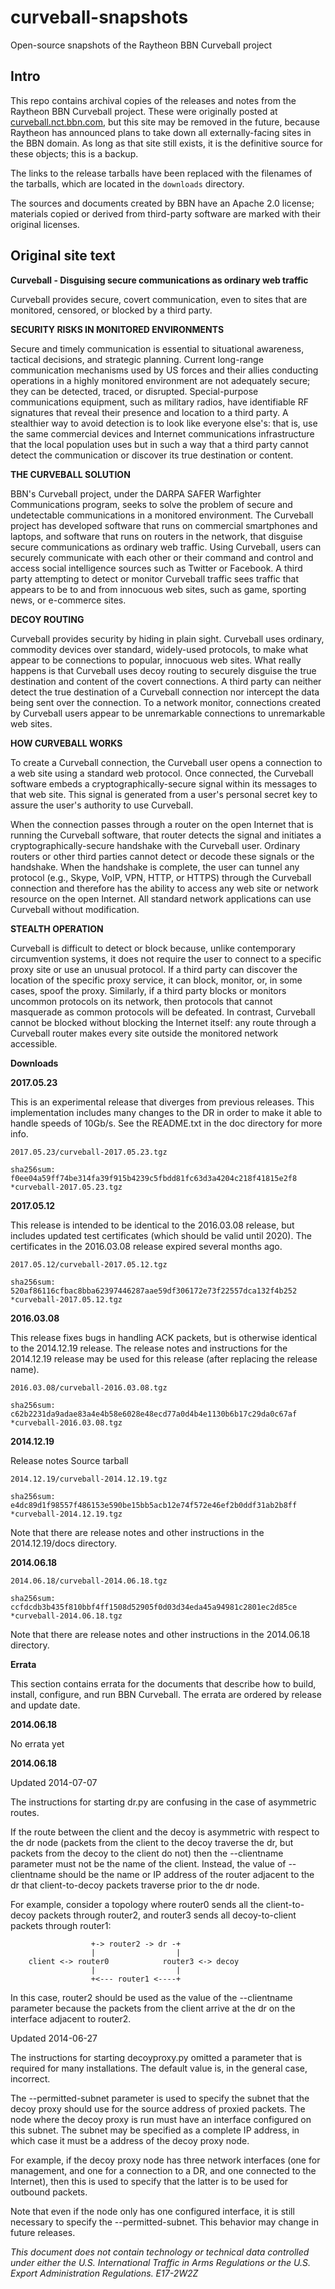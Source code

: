 # curveball-snapshots
Open-source snapshots of the Raytheon BBN Curveball project

## Intro

This repo contains archival copies of the releases and notes
from the Raytheon BBN Curveball project.  These were originally
posted at [curveball.nct.bbn.com](https://curveball.nct.bbn.com),
but this site may be removed in the future, because Raytheon
has announced plans to take down all externally-facing sites
in the BBN domain.  As long as that site still exists, it is
the definitive source for these objects; this is a backup.

The links to the release tarballs have been replaced with the
filenames of the tarballs, which are located in the `downloads`
directory.

The sources and documents created by BBN have an Apache 2.0 license;
materials copied or derived from third-party software are marked
with their original licenses.

## Original site text

**Curveball - Disguising secure communications as ordinary web traffic**

Curveball provides secure, covert communication, even to sites that
are monitored, censored, or blocked by a third party.

**SECURITY RISKS IN MONITORED ENVIRONMENTS**

Secure and timely communication is essential to situational awareness,
tactical decisions, and strategic planning. Current long-range
communication mechanisms used by US forces and their allies conducting
operations in a highly monitored environment are not adequately
secure; they can be detected, traced, or disrupted. Special-purpose
communications equipment, such as military radios, have identifiable
RF signatures that reveal their presence and location to a third
party. A stealthier way to avoid detection is to look like everyone
else's: that is, use the same commercial devices and Internet
communications infrastructure that the local population uses but
in such a way that a third party cannot detect the communication
or discover its true destination or content.

**THE CURVEBALL SOLUTION**

BBN's Curveball project, under the DARPA SAFER Warfighter Communications
program, seeks to solve the problem of secure and undetectable
communications in a monitored environment. The Curveball project
has developed software that runs on commercial smartphones and
laptops, and software that runs on routers in the network, that
disguise secure communications as ordinary web traffic. Using
Curveball, users can securely communicate with each other or their
command and control and access social intelligence sources such as
Twitter or Facebook. A third party attempting to detect or monitor
Curveball traffic sees traffic that appears to be to and from
innocuous web sites, such as game, sporting news, or e-commerce
sites.

**DECOY ROUTING**

Curveball provides security by hiding in plain sight. Curveball
uses ordinary, commodity devices over standard, widely-used protocols,
to make what appear to be connections to popular, innocuous web
sites. What really happens is that Curveball uses decoy routing to
securely disguise the true destination and content of the covert
connections. A third party can neither detect the true destination
of a Curveball connection nor intercept the data being sent over
the connection. To a network monitor, connections created by Curveball
users appear to be unremarkable connections to unremarkable web
sites.

**HOW CURVEBALL WORKS**

To create a Curveball connection, the Curveball user opens a
connection to a web site using a standard web protocol. Once
connected, the Curveball software embeds a cryptographically-secure
signal within its messages to that web site. This signal is generated
from a user's personal secret key to assure the user's authority
to use Curveball.

When the connection passes through a router on the open Internet
that is running the Curveball software, that router detects the
signal and initiates a cryptographically-secure handshake with the
Curveball user. Ordinary routers or other third parties cannot
detect or decode these signals or the handshake. When the handshake
is complete, the user can tunnel any protocol (e.g., Skype, VoIP,
VPN, HTTP, or HTTPS) through the Curveball connection and therefore
has the ability to access any web site or network resource on the
open Internet. All standard network applications can use Curveball
without modification.

**STEALTH OPERATION**

Curveball is difficult to detect or block because, unlike contemporary
circumvention systems, it does not require the user to connect to
a specific proxy site or use an unusual protocol. If a third party
can discover the location of the specific proxy service, it can
block, monitor, or, in some cases, spoof the proxy. Similarly, if
a third party blocks or monitors uncommon protocols on its network,
then protocols that cannot masquerade as common protocols will be
defeated. In contrast, Curveball cannot be blocked without blocking
the Internet itself: any route through a Curveball router makes
every site outside the monitored network accessible.

**Downloads**

**2017.05.23**

This is an experimental release that diverges from previous releases.
This implementation includes many changes to the DR in order to
make it able to handle speeds of 10Gb/s. See the README.txt in the
doc directory for more info.

`2017.05.23/curveball-2017.05.23.tgz`

`sha256sum: f0ee04a59ff74be314fa39f915b4239c5fbdd81fc63d3a4204c218f41815e2f8 *curveball-2017.05.23.tgz`

**2017.05.12** 

This release is intended to be identical to the 2016.03.08 release,
but includes updated test certificates (which should be valid until
2020). The certificates in the 2016.03.08 release expired several
months ago.

`2017.05.12/curveball-2017.05.12.tgz`

`sha256sum: 520af86116cfbac8bba62397446287aae59df306172e73f22557dca132f4b252 *curveball-2017.05.12.tgz`

**2016.03.08**

This release fixes bugs in handling ACK packets, but is otherwise
identical to the 2014.12.19 release. The release notes and instructions
for the 2014.12.19 release may be used for this release (after
replacing the release name).

`2016.03.08/curveball-2016.03.08.tgz`

`sha256sum: c62b2231da9adae83a4e4b58e6028e48ecd77a0d4b4e1130b6b17c29da0c67af *curveball-2016.03.08.tgz`

**2014.12.19**

Release notes
Source tarball 

`2014.12.19/curveball-2014.12.19.tgz`

`sha256sum: e4dc89d1f98557f486153e590be15bb5acb12e74f572e46ef2b0ddf31ab2b8ff *curveball-2014.12.19.tgz`

Note that there are release notes and other instructions in the 2014.12.19/docs directory.

**2014.06.18**

`2014.06.18/curveball-2014.06.18.tgz`

`sha256sum: ccfdcdb3b435f810bbf4ff1508d52905f0d03d34eda45a94981c2801ec2d85ce *curveball-2014.06.18.tgz`

Note that there are release notes and other instructions in the 2014.06.18 directory.

**Errata**

This section contains errata for the documents that describe how
to build, install, configure, and run BBN Curveball. The errata are
ordered by release and update date.

**2014.06.18**

No errata yet

**2014.06.18**

Updated 2014-07-07

The instructions for starting dr.py are confusing in the case of
asymmetric routes.

If the route between the client and the decoy is asymmetric with
respect to the dr node (packets from the client to the decoy traverse
the dr, but packets from the decoy to the client do not) then the
--clientname parameter must not be the name of the client. Instead,
the value of --clientname should be the name or IP address of the
router adjacent to the dr that client-to-decoy packets traverse
prior to the dr node.

For example, consider a topology where router0 sends all the
client-to-decoy packets through router2, and router3 sends all
decoy-to-client packets through router1:

```
                  +-> router2 -> dr -+
                  |                  |
    client <-> router0            router3 <-> decoy
                  |                  |
                  +<--- router1 <----+
```
    
In this case, router2 should be used as the value of the --clientname
parameter because the packets from the client arrive at the dr on
the interface adjacent to router2.

Updated 2014-06-27

The instructions for starting decoyproxy.py omitted a parameter
that is required for many installations. The default value is, in
the general case, incorrect.

The --permitted-subnet parameter is used to specify the subnet that
the decoy proxy should use for the source address of proxied packets.
The node where the decoy proxy is run must have an interface
configured on this subnet. The subnet may be specified as a complete
IP address, in which case it must be a address of the decoy proxy
node.

For example, if the decoy proxy node has three network interfaces
(one for management, and one for a connection to a DR, and one
connected to the Internet), then this is used to specify that the
latter is to be used for outbound packets.

Note that even if the node only has one configured interface, it
is still necessary to specify the --permitted-subnet. This behavior
may change in future releases.

*This document does not contain technology or technical data controlled
under either the U.S. International Traffic in Arms Regulations or
the U.S. Export Administration Regulations. E17-2W2Z*

